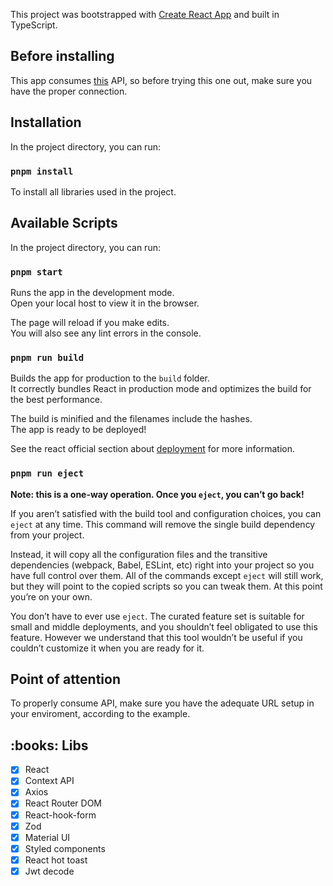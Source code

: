 This project was bootstrapped with [Create React App](https://github.com/facebook/create-react-app) and built in TypeScript.

## Before installing

This app consumes [this](https://github.com/CToH10/contacts) API, so before trying this one out, make sure you have the proper connection.

## Installation

In the project directory, you can run:

### `pnpm install`

To install all libraries used in the project.

## Available Scripts

In the project directory, you can run:

### `pnpm start`

Runs the app in the development mode.\
Open your local host to view it in the browser.

The page will reload if you make edits.\
You will also see any lint errors in the console.

### `pnpm run build`

Builds the app for production to the `build` folder.\
It correctly bundles React in production mode and optimizes the build for the best performance.

The build is minified and the filenames include the hashes.\
The app is ready to be deployed!

See the react official section about [deployment](https://facebook.github.io/create-react-app/docs/deployment) for more information.

### `pnpm run eject`

**Note: this is a one-way operation. Once you `eject`, you can’t go back!**

If you aren’t satisfied with the build tool and configuration choices, you can `eject` at any time. This command will remove the single build dependency from your project.

Instead, it will copy all the configuration files and the transitive dependencies (webpack, Babel, ESLint, etc) right into your project so you have full control over them. All of the commands except `eject` will still work, but they will point to the copied scripts so you can tweak them. At this point you’re on your own.

You don’t have to ever use `eject`. The curated feature set is suitable for small and middle deployments, and you shouldn’t feel obligated to use this feature. However we understand that this tool wouldn’t be useful if you couldn’t customize it when you are ready for it.

## Point of attention

To properly consume API, make sure you have the adequate URL setup in your enviroment, according to the example.

<h2 id="libs">:books: Libs</h2>

- [x] React
- [x] Context API
- [x] Axios
- [x] React Router DOM
- [x] React-hook-form
- [x] Zod
- [x] Material UI
- [x] Styled components
- [x] React hot toast
- [x] Jwt decode
